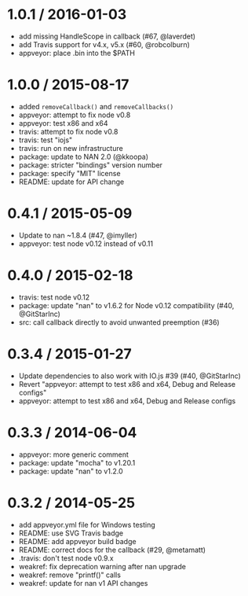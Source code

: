 
1.0.1 / 2016-01-03
==================

  * add missing HandleScope in callback (#67, @laverdet)
  * add Travis support for v4.x, v5.x (#60, @robcolburn)
  * appveyor: place .bin into the $PATH

1.0.0 / 2015-08-17
==================

  * added `removeCallback()` and `removeCallbacks()`
  * appveyor: attempt to fix node v0.8
  * appveyor: test x86 and x64
  * travis: attempt to fix node v0.8
  * travis: test "iojs"
  * travis: run on new infrastructure
  * package: update to NAN 2.0 (@kkoopa)
  * package: stricter "bindings" version number
  * package: specify "MIT" license
  * README: update for API change

0.4.1 / 2015-05-09
==================

  * Update to nan ~1.8.4 (#47, @imyller)
  * appveyor: test node v0.12 instead of v0.11

0.4.0 / 2015-02-18
==================

  * travis: test node v0.12
  * package: update "nan" to v1.6.2 for Node v0.12 compatibility (#40, @GitStarInc)
  * src: call callback directly to avoid unwanted preemption (#36)

0.3.4 / 2015-01-27
==================

  * Update dependencies to also work with IO.js #39 (#40, @GitStarInc)
  * Revert "appveyor: attempt to test x86 and x64, Debug and Release configs"
  * appveyor: attempt to test x86 and x64, Debug and Release configs

0.3.3 / 2014-06-04
==================

  * appveyor: more generic comment
  * package: update "mocha" to v1.20.1
  * package: update "nan" to v1.2.0

0.3.2 / 2014-05-25
==================

  * add appveyor.yml file for Windows testing
  * README: use SVG Travis badge
  * README: add appveyor build badge
  * README: correct docs for the callback (#29, @metamatt)
  * .travis: don't test node v0.9.x
  * weakref: fix deprecation warning after nan upgrade
  * weakref: remove "printf()" calls
  * weakref: update for nan v1 API changes
